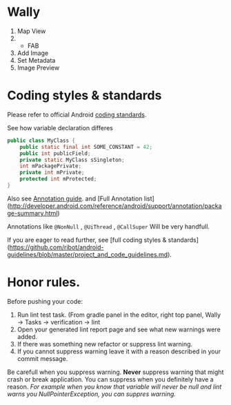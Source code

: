 # Wally


1. Map View
2. + FAB
3. Add Image
4. Set Metadata
5. Image Preview


# Coding styles & standards 

Please refer to official Android [coding standards](https://source.android.com/source/code-style.html).

See how variable declaration differes 
``` Java
public class MyClass {
    public static final int SOME_CONSTANT = 42;
    public int publicField;
    private static MyClass sSingleton;
    int mPackagePrivate;
    private int mPrivate;
    protected int mProtected;
}
```

Also see [Annotation guide](http://developer.android.com/tools/debugging/annotations.html). and [Full Annotation list] (http://developer.android.com/reference/android/support/annotation/package-summary.html)

Annotations like `@NonNull` , `@UiThread` , `@CallSuper` Will be very handfull. 

If you are eager to read further, see [full coding styles & standards] (https://github.com/ribot/android-guidelines/blob/master/project_and_code_guidelines.md). 
# Honor rules. 

Before pushing your code: 

1. Run lint test task. (From gradle panel in the editor, right top panel, Wally -> Tasks -> verification -> lint 
2. Open your generated lint report page and see what new warnings were added. 
3. If there was something new refactor or suppress lint warning. 
4. If you cannot suppress warning leave it with a reason described in your commit message. 

Be carefull when you suppress warning. 
**Never** suppress warning that might crash or break application. 
You can suppress when you definitely have a reason. 
*For example when you know that variable will never be null and lint warns you NullPointerException, you can suppres warning.* 
